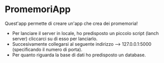 # PromemoriApp
Quest'app permette di creare un'app che crea dei promemoria!
- Per lanciare il server in locale, ho predisposto un piccolo script (lanch server) cliccarci su di esso per lanciarlo. 
- Succesivamente collegarsi al seguente indirizzo --> 127.0.0.1:5000 (specificando il numero di porta).
- Per quanto riguarda la base di dati ho predisposto un database.

